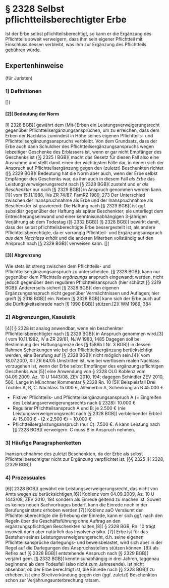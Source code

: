 # § 2328 Selbst pflichtteilsberechtigter Erbe
Ist der Erbe selbst pflichtteilsberechtigt, so kann er die Ergänzung des Pflichtteils soweit verweigern, dass ihm sein eigener Pflichtteil mit Einschluss dessen verbleibt, was ihm zur Ergänzung des Pflichtteils gebühren würde.
## Expertenhinweise
(für Juristen)
### 1) Definitionen
[](
#### **[2]( Bedeutung der Norm**
[§ 2328 BGB]( gewährt dem (Mit-)Erben ein Leistungsverweigerungsrecht gegenüber Pflichtteilsergänzungsansprüchen, um zu erreichen, dass dem Erben der Nachlass zumindest in Höhe seines eigenen Pflichtteils- und Pflichtteilsergänzungsanspruchs verbleibt. Von dem Grundsatz, dass der Erbe auch dann Schuldner des Pflichtteilsergänzungsanspruchs wegen lebzeitiger Geschenke des Erblassers ist, wenn er gar nicht Empfänger des Geschenks ist ([§ 2325 I BGB]( macht das Gesetz für diesen Fall also eine Ausnahme und stellt damit einen der wichtigsten Fälle dar, in denen sich der Anspruch auf Pflichtteilsergänzung gegen den (zuletzt) Beschenkten richtet ([§ 2329 BGB](
Bedeutung hat die Norm aber auch, wenn der Erbe selbst Empfänger des Geschenks war, da ihm auch in diesem Fall _als Erbe_ das Leistungsverweigerungsrecht nach [§ 2328 BGB]( zusteht und er _als Beschenkter_ nur nach [§ 2329 BGB]( in Anspruch genommen werden kann.[1]( vom 15.11.1988, IVa ZR 74/87, FamRZ 1989, 273 Der Unterschied zwischen der Inanspruchnahme als Erbe und der Inanspruchnahme als Beschenkter ist gravierend: Die Haftung nach [§ 2329 BGB]( ist ggf. subsidiär gegenüber der Haftung als später Beschenkter; sie unterliegt dem Entreicherungseinwand und einer kenntnisunabhängigen 3-jährigen Verjährung ab dem Todestag ([§ 2332 BGB](
[§ 2328 BGB]( bewirkt damit, dass der selbst pflichtteilsberechtigte Erbe bessergestellt ist, als andere Pflichtteilsberechtigte, da er vorrangig Pflichtteil- und Ergänzungsanspruch _aus dem Nachlass erhält_ und die anderen Miterben vollständig auf den Anspruch nach [§ 2329 BGB]( verweisen kann.
[](
#### **[3]( Abgrenzung**
Wie stets ist streng zwischen dem Pflichtteils- und Pflichtteilsergänzungsanspruch zu unterscheiden. [§ 2328 BGB]( kann nur gegenüber dem Pflichtteils _ergänzungs_ anspruch eingewandt werden, nicht jedoch gegenüber dem regulären Pflichtteilsanspruch (hier schützt [§ 2319 BGB](
Andererseits sichert [§ 2328 BGB]( den eigenen Ergänzungsanspruch nicht gegenüber Vermächtnissen und Auflagen; hier greift [§ 2318 BGB]( ein.
Neben [§ 2328 BGB]( kann sich der Erbe auch auf die Dürftigkeitseinrede nach [§ 1990 BGB]( stützen.[2]( WM 1989, 384
### 2) Abgrenzungen, Kasuistik
[4]( § 2328 ist analog anwendbar, wenn ein beschenkter Pflichtteilsberechtigter nach [§ 2329 BGB]( in Anspruch genommen wird.[3]( vom 10.11.1982, IV a ZR 29/81, NJW 1983, 1485 Dagegen soll bei Bestimmung der Haftungsgrenze des [§ 1586b I Nr. 3 BGB]( in dessen Rahmen Schenkungen wie bei der Pflichtteilsergänzung berücksichtigt werden, eine Berufung auf [§ 2328 BGB]( nicht möglich sein.[4]( vom 18.07.2007, XII ZR 64/05 Umstritten ist, wie bei wertlosem realen Nachlass vorzugehen ist, wenn der Erbe selbst Empfänger des ergänzungspflichtigen Geschenks war.[5]( eine Anwendung von § 2328 OLG Koblenz vom 04.09.2009, Az. 10 U 1443/08, ZEV 2010, 194; dagegen Schindler ZEV 2010, 560; Lange in Münchner Kommentar § 2328 Rn. 10
[5]( Beispielsfall
Drei Töchter A, B, C. Nachlass 15.000 €, Alleinerbin A, Schenkung an B 45.000 €
* Fiktiver Pflichtteils- und Pflichtteilsergänzungsanspruch A (= Eingreifen des Leistungsverweigerungsrechts nach § 2328): 10.000 €
* Regulärer Pflichtteilsanspruch A und B: je 2.500 € (nie Leistungsverweigerungsrecht nach [§ 2328 BGB]( verbleibender Erbteil A: 15.000 € - (2 x 2.500 €) = 10.000 €
* Pflichtteilsergänzungsanspruch (nur C): 7.500 €. A kann Leistung nach [§ 2328 BGB]( verweigern. C muss B in Anspruch nehmen.
### 3) Häufige Paragraphenketten
Inanspruchnahme des zuletzt Beschenkten, da der Erbe als selbst Pflichtteilberechtigter nicht zur Ergänzung verpflichtet ist: [§§ 2325 I]( 2328, [2329 BGB](
### 4) Prozessuales
[6]( 2328 BGB]( gewährt ein Leistungsverweigerungsrecht, das nicht von Amts wegen zu berücksichtigen,[6]( Koblenz vom 04.09.2009, Az. 10 U 1443/08, ZEV 2010, 194 sondern als Einrede geltend zu machen ist. Soweit es keines neuen Sachvortrages bedarf, kann die Einrede noch in der Berufungsinstanz erhoben werden.[7]( Koblenz aaO Versäumt der Pflichtteilsberechtigte die Erhebung der Einrede, kann er sich ggf. nach den Regeln über die Geschäftsführung ohne Auftrag an den ergänzungspflichtigen Beschenkten halten,[8]( § 2328 BGB, Rn. 10 trägt insoweit dann aber natürlich das Insolvenzrisiko.
[7]( Erbe ist für das Bestehen seines Leistungsverweigerungsrecht, d.h. seine eigenen Pflichtteilsansprüche darlegungs- und beweisbelastet, wird sich aber in der Regel auf die Darlegungen des Anspruchsstellers stützen können.
[8]( als Reflex auf [§ 2328 BGB]( entstehende Anspruch nach [§ 2329 BGB]( verjährt gem. [§ 2332 BGB]( kenntnisunabhängig in drei Jahren, taggenau beginnend ab dem Todesfall (also nicht zum Jahresende). Ist nicht absehbar, ob der Erbe berechtigt ist, die Einrede nach [§ 2328 BGB]( zu erheben, ist eine Streitverkündung gegen den (ggf. zuletzt) Beschenkten schon zur Verjährungsunterbrechung ratsam.
